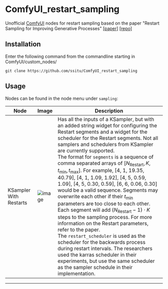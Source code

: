 # ComfyUI_restart_sampling
Unofficial [ComfyUI](https://github.com/comfyanonymous/ComfyUI) nodes for restart sampling based on the paper "Restart Sampling for Improving Generative Processes" 
[[paper]](https://arxiv.org/abs/2306.14878) [[repo]](https://github.com/Newbeeer/diffusion_restart_sampling)

## Installation

Enter the following command from the commandline starting in ComfyUI/custom_nodes/
```
git clone https://github.com/ssitu/ComfyUI_restart_sampling
```

## Usage

Nodes can be found in the node menu under `sampling`:

|Node|Image|Description|
| --- | --- | --- |
| KSampler With Restarts | ![image](https://github.com/ssitu/ComfyUI_restart_sampling/assets/57548627/7696da21-ea8c-4263-91a9-658d0f87dc47) | Has all the inputs of a KSampler, but with an added string widget for configuring the Restart segments and a widget for the scheduler for the Restart segments. Not all samplers and schedulers from KSampler are currently supported. <br>The format for `segments` is a sequence of comma separated arrays of ${[N_{\textrm{Restart}}, K, t_{\textrm{min}}, t_{\textrm{max}}]}$. For example, [4, 1, 19.35, 40.79], [4, 1, 1.09, 1.92], [4, 5, 0.59, 1.09], [4, 5, 0.30, 0.59], [6, 6, 0.06, 0.30] would be a valid sequence. Segments may overwrite each other if their $t_{\textrm{min}}$ parameters are too close to each other. Each segment will add $(N_{\textrm{Restart}} - 1) \cdot K$ steps to the sampling process. For more information on the Restart parameters, refer to the paper. <br>The `restart_scheduler` is used as the scheduler for the backwards process during restart intervals. The researchers used the karras scheduler in their experiments, but use the same scheduler as the sampler schedule in their implementation. |

---
